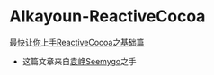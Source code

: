 # Alkayoun-ReactiveCocoa
 [最快让你上手ReactiveCocoa之基础篇](http://www.jianshu.com/p/87ef6720a096)
* 这篇文章来自[袁峥Seemygo](http://www.jianshu.com/u/b09c3959ab3b)之手
